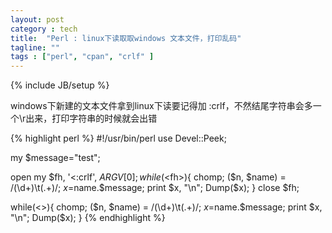 ```yaml
---
layout: post
category : tech
title:  "Perl : linux下读取取windows 文本文件，打印乱码"
tagline: ""
tags : ["perl", "cpan", "crlf" ]
---
```

{% include JB/setup %}

windows下新建的文本文件拿到linux下读要记得加 :crlf，不然结尾字符串会多一个\r出来，打印字符串的时候就会出错

{% highlight perl %}
#!/usr/bin/perl
use Devel::Peek;

my $message="test";

open my $fh, '<:crlf', $ARGV[0];
while(<$fh>){
        chomp;
        ($n, $name) = /(\d+)\t(.+)/;
        $x =$name.$message;
        print $x, "\n";
        Dump($x);
}
close $fh;

while(<>){
        chomp;
        ($n, $name) = /(\d+)\t(.+)/;
        $x =$name.$message;
        print $x, "\n";
        Dump($x);
}
{% endhighlight %}
